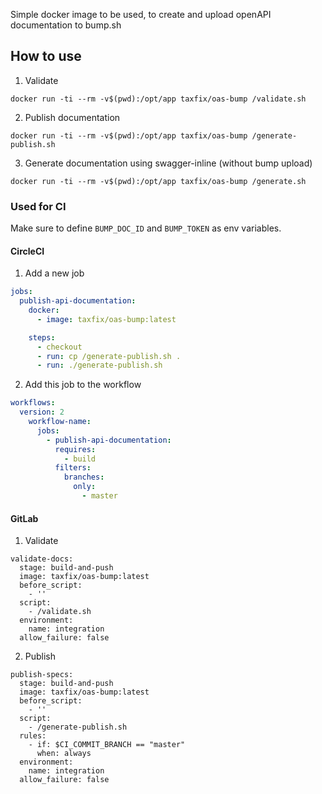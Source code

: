 Simple docker image to be used, to create and upload openAPI documentation to bump.sh

## How to use

1. Validate

```
docker run -ti --rm -v$(pwd):/opt/app taxfix/oas-bump /validate.sh
```

2. Publish documentation

```
docker run -ti --rm -v$(pwd):/opt/app taxfix/oas-bump /generate-publish.sh
```

3. Generate documentation using swagger-inline (without bump upload)

```
docker run -ti --rm -v$(pwd):/opt/app taxfix/oas-bump /generate.sh
```


### Used for CI
Make sure to define `BUMP_DOC_ID` and `BUMP_TOKEN` as env variables.

#### CircleCI

1) Add a new job
```yaml
jobs:
  publish-api-documentation:
    docker:
      - image: taxfix/oas-bump:latest

    steps:
      - checkout
      - run: cp /generate-publish.sh .
      - run: ./generate-publish.sh
```

2) Add this job to the workflow
```yaml
workflows:
  version: 2
    workflow-name:
      jobs:
        - publish-api-documentation:
          requires:
            - build
          filters:
            branches:
              only:
                - master
```

#### GitLab

1. Validate

```
validate-docs:
  stage: build-and-push
  image: taxfix/oas-bump:latest
  before_script:
    - ''
  script:
    - /validate.sh
  environment:
    name: integration
  allow_failure: false
```

2. Publish

```
publish-specs:
  stage: build-and-push
  image: taxfix/oas-bump:latest
  before_script:
    - ''
  script:
    - /generate-publish.sh
  rules:
    - if: $CI_COMMIT_BRANCH == "master"
      when: always
  environment:
    name: integration
  allow_failure: false
```
